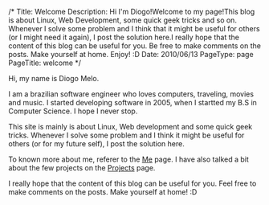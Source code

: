 /*
Title: Welcome
Description: Hi I'm Diogo!Welcome to my page!This blog is about Linux, Web Development, some quick geek tricks and so on. Whenever I solve some problem and I think that it might be useful for others (or I might need it again), I post the solution here.I really hope that the content of this blog can be useful for you. Be free to make comments on the posts. Make yourself at home. Enjoy! :D
Date: 2010/06/13
PageType: page
PageTitle: welcome
*/

Hi, my name is Diogo Melo.

I am a brazilian software engineer who loves computers, traveling, movies and
music. I started developing software in 2005, when I startted my B.S in 
Computer Science. I hope I never stop.

This site is mainly is about Linux, Web development and some quick geek tricks.
Whenever I solve some problem and I think it might be useful for others (or
for my future self), I post the solution here.

To known more about me, referer to the [Me](me) page. I have also talked a bit
about the few projects on the [Projects](projects) page.

I really hope that the content of this blog can be useful for you. Feel free to
make comments on the posts. Make yourself at home! :D
